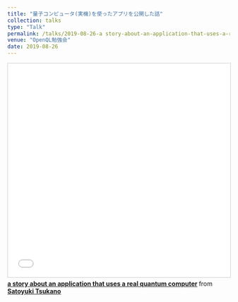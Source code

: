 ```yaml
---
title: "量子コンピュータ(実機)を使ったアプリを公開した話"
collection: talks
type: "Talk"
permalink: /talks/2019-08-26-a story-about-an-application-that-uses-a-real-quantum-computer
venue: "OpenQL勉強会"
date: 2019-08-26
---
```


<iframe src="//www.slideshare.net/slideshow/embed_code/key/aYzO2IZNukCTEH" width="595" height="485" frameborder="0" marginwidth="0" marginheight="0" scrolling="no" style="border:1px solid #CCC; border-width:1px; margin-bottom:5px; max-width: 100%;" allowfullscreen> </iframe> <div style="margin-bottom:5px"> <strong> <a href="//www.slideshare.net/snuffkin/a-story-about-an-application-that-uses-a-real-quantum-computer" title="a story about an application that uses a real quantum computer" target="_blank">a story about an application that uses a real quantum computer</a> </strong> from <strong><a href="//www.slideshare.net/snuffkin" target="_blank">Satoyuki Tsukano</a></strong> </div>
